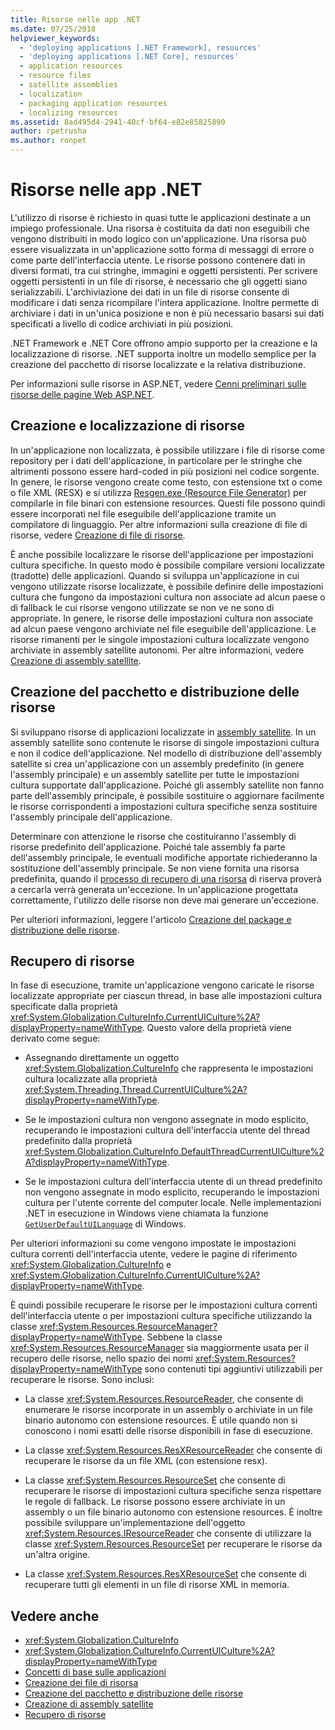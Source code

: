 ```yaml
---
title: Risorse nelle app .NET
ms.date: 07/25/2018
helpviewer_keywords:
  - 'deploying applications [.NET Framework], resources'
  - 'deploying applications [.NET Core], resources'
  - application resources
  - resource files
  - satellite assemblies
  - localization
  - packaging application resources
  - localizing resources
ms.assetid: 8ad495d4-2941-40cf-bf64-e82e85825890
author: rpetrusha
ms.author: ronpet
---
```

# <a name="resources-in-net-apps"></a>Risorse nelle app .NET
L'utilizzo di risorse è richiesto in quasi tutte le applicazioni destinate a un impiego professionale. Una risorsa è costituita da dati non eseguibili che vengono distribuiti in modo logico con un'applicazione. Una risorsa può essere visualizzata in un'applicazione sotto forma di messaggi di errore o come parte dell'interfaccia utente. Le risorse possono contenere dati in diversi formati, tra cui stringhe, immagini e oggetti persistenti. Per scrivere oggetti persistenti in un file di risorse, è necessario che gli oggetti siano serializzabili. L'archiviazione dei dati in un file di risorse consente di modificare i dati senza ricompilare l'intera applicazione. Inoltre permette di archiviare i dati in un'unica posizione e non è più necessario basarsi sui dati specificati a livello di codice archiviati in più posizioni.  
  
 .NET Framework e .NET Core offrono ampio supporto per la creazione e la localizzazione di risorse. .NET supporta inoltre un modello semplice per la creazione del pacchetto di risorse localizzate e la relativa distribuzione.  
  
 Per informazioni sulle risorse in ASP.NET, vedere [Cenni preliminari sulle risorse delle pagine Web ASP.NET](https://docs.microsoft.com/previous-versions/aspnet/ms227427(v=vs.100)).  
  
## <a name="creating-and-localizing-resources"></a>Creazione e localizzazione di risorse  

In un'applicazione non localizzata, è possibile utilizzare i file di risorse come repository per i dati dell'applicazione, in particolare per le stringhe che altrimenti possono essere hard-coded in più posizioni nel codice sorgente. In genere, le risorse vengono create come testo, con estensione txt o come o file XML (RESX) e si utilizza [Resgen.exe (Resource File Generator)](../../../docs/framework/tools/resgen-exe-resource-file-generator.md) per compilarle in file binari con estensione resources. Questi file possono quindi essere incorporati nel file eseguibile dell'applicazione tramite un compilatore di linguaggio. Per altre informazioni sulla creazione di file di risorse, vedere [Creazione di file di risorse](../../../docs/framework/resources/creating-resource-files-for-desktop-apps.md).  

È anche possibile localizzare le risorse dell'applicazione per impostazioni cultura specifiche. In questo modo è possibile compilare versioni localizzate (tradotte) delle applicazioni. Quando si sviluppa un'applicazione in cui vengono utilizzate risorse localizzate, è possibile definire delle impostazioni cultura che fungono da impostazioni cultura non associate ad alcun paese o di fallback le cui risorse vengono utilizzate se non ve ne sono di appropriate. In genere, le risorse delle impostazioni cultura non associate ad alcun paese vengono archiviate nel file eseguibile dell'applicazione. Le risorse rimanenti per le singole impostazioni cultura localizzate vengono archiviate in assembly satellite autonomi. Per altre informazioni, vedere [Creazione di assembly satellite](../../../docs/framework/resources/creating-satellite-assemblies-for-desktop-apps.md).  
  
## <a name="packaging-and-deploying-resources"></a>Creazione del pacchetto e distribuzione delle risorse  
 Si sviluppano risorse di applicazioni localizzate in [assembly satellite](../../../docs/framework/resources/packaging-and-deploying-resources-in-desktop-apps.md). In un assembly satellite sono contenute le risorse di singole impostazioni cultura e non il codice dell'applicazione. Nel modello di distribuzione dell'assembly satellite si crea un'applicazione con un assembly predefinito (in genere l'assembly principale) e un assembly satellite per tutte le impostazioni cultura supportate dall'applicazione. Poiché gli assembly satellite non fanno parte dell'assembly principale, è possibile sostituire o aggiornare facilmente le risorse corrispondenti a impostazioni cultura specifiche senza sostituire l'assembly principale dell'applicazione.  
  
 Determinare con attenzione le risorse che costituiranno l'assembly di risorse predefinito dell'applicazione. Poiché tale assembly fa parte dell'assembly principale, le eventuali modifiche apportate richiederanno la sostituzione dell'assembly principale. Se non viene fornita una risorsa predefinita, quando il [processo di recupero di una risorsa](../../../docs/framework/resources/packaging-and-deploying-resources-in-desktop-apps.md) di riserva proverà a cercarla verrà generata un'eccezione. In un'applicazione progettata correttamente, l'utilizzo delle risorse non deve mai generare un'eccezione.  
  
 Per ulteriori informazioni, leggere l'articolo [Creazione del package e distribuzione delle risorse](../../../docs/framework/resources/packaging-and-deploying-resources-in-desktop-apps.md).  
  
## <a name="retrieving-resources"></a>Recupero di risorse  
 In fase di esecuzione, tramite un'applicazione vengono caricate le risorse localizzate appropriate per ciascun thread, in base alle impostazioni cultura specificate dalla proprietà <xref:System.Globalization.CultureInfo.CurrentUICulture%2A?displayProperty=nameWithType>. Questo valore della proprietà viene derivato come segue:  
  
-   Assegnando direttamente un oggetto <xref:System.Globalization.CultureInfo> che rappresenta le impostazioni cultura localizzate alla proprietà <xref:System.Threading.Thread.CurrentUICulture%2A?displayProperty=nameWithType>.  
  
-   Se le impostazioni cultura non vengono assegnate in modo esplicito, recuperando le impostazioni cultura dell'interfaccia utente del thread predefinito dalla proprietà <xref:System.Globalization.CultureInfo.DefaultThreadCurrentUICulture%2A?displayProperty=nameWithType>.  
  
-   Se le impostazioni cultura dell'interfaccia utente di un thread predefinito non vengono assegnate in modo esplicito, recuperando le impostazioni cultura per l'utente corrente del computer locale. Nelle implementazioni .NET in esecuzione in Windows viene chiamata la funzione [`GetUserDefaultUILanguage`](/windows/desktop/api/winnls/nf-winnls-getuserdefaultuilanguage) di Windows.  
  
 Per ulteriori informazioni su come vengono impostate le impostazioni cultura correnti dell'interfaccia utente, vedere le pagine di riferimento <xref:System.Globalization.CultureInfo> e <xref:System.Globalization.CultureInfo.CurrentUICulture%2A?displayProperty=nameWithType>.  
  
 È quindi possibile recuperare le risorse per le impostazioni cultura correnti dell'interfaccia utente o per impostazioni cultura specifiche utilizzando la classe <xref:System.Resources.ResourceManager?displayProperty=nameWithType>. Sebbene la classe <xref:System.Resources.ResourceManager> sia maggiormente usata per il recupero delle risorse, nello spazio dei nomi <xref:System.Resources?displayProperty=nameWithType> sono contenuti tipi aggiuntivi utilizzabili per recuperare le risorse. Sono inclusi:  
  
-   La classe <xref:System.Resources.ResourceReader>, che consente di enumerare le risorse incorporate in un assembly o archiviate in un file binario autonomo con estensione resources. È utile quando non si conoscono i nomi esatti delle risorse disponibili in fase di esecuzione.  
  
-   La classe <xref:System.Resources.ResXResourceReader> che consente di recuperare le risorse da un file XML (con estensione resx).  
  
-   La classe <xref:System.Resources.ResourceSet> che consente di recuperare le risorse di impostazioni cultura specifiche senza rispettare le regole di fallback. Le risorse possono essere archiviate in un assembly o un file binario autonomo con estensione resources. È inoltre possibile sviluppare un'implementazione dell'oggetto <xref:System.Resources.IResourceReader> che consente di utilizzare la classe <xref:System.Resources.ResourceSet> per recuperare le risorse da un'altra origine.  
  
-   La classe <xref:System.Resources.ResXResourceSet> che consente di recuperare tutti gli elementi in un file di risorse XML in memoria.  
  
## <a name="see-also"></a>Vedere anche
- <xref:System.Globalization.CultureInfo>
- <xref:System.Globalization.CultureInfo.CurrentUICulture%2A?displayProperty=nameWithType>
- [Concetti di base sulle applicazioni](../../../docs/standard/application-essentials.md)
- [Creazione dei file di risorsa](../../../docs/framework/resources/creating-resource-files-for-desktop-apps.md)
- [Creazione del pacchetto e distribuzione delle risorse](../../../docs/framework/resources/packaging-and-deploying-resources-in-desktop-apps.md)
- [Creazione di assembly satellite](../../../docs/framework/resources/creating-satellite-assemblies-for-desktop-apps.md)
- [Recupero di risorse](../../../docs/framework/resources/retrieving-resources-in-desktop-apps.md)
